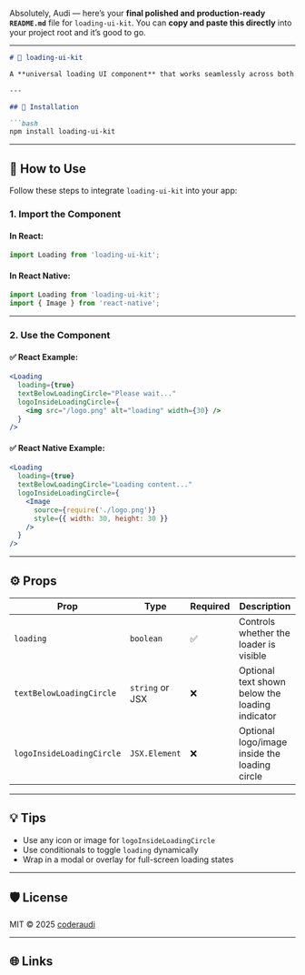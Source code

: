 Absolutely, Audi — here’s your **final polished and production-ready `README.md`** file for `loading-ui-kit`. You can **copy and paste this directly** into your project root and it’s good to go.

---

````md
# 🔄 loading-ui-kit

A **universal loading UI component** that works seamlessly across both **React** and **React Native** platforms. It provides a customizable loading circle with optional logo and text support.

---

## 🚀 Installation

```bash
npm install loading-ui-kit
````

---

## 🧩 How to Use

Follow these steps to integrate `loading-ui-kit` into your app:

### 1. Import the Component

#### In React:

```jsx
import Loading from 'loading-ui-kit';
```

#### In React Native:

```jsx
import Loading from 'loading-ui-kit';
import { Image } from 'react-native';
```

---

### 2. Use the Component

#### ✅ React Example:

```jsx
<Loading
  loading={true}
  textBelowLoadingCircle="Please wait..."
  logoInsideLoadingCircle={
    <img src="/logo.png" alt="loading" width={30} />
  }
/>
```

#### ✅ React Native Example:

```jsx
<Loading
  loading={true}
  textBelowLoadingCircle="Loading content..."
  logoInsideLoadingCircle={
    <Image
      source={require('./logo.png')}
      style={{ width: 30, height: 30 }}
    />
  }
/>
```

---

## ⚙️ Props

| Prop                      | Type            | Required | Description                                     |
| ------------------------- | --------------- | -------- | ----------------------------------------------- |
| `loading`                 | `boolean`       | ✅        | Controls whether the loader is visible          |
| `textBelowLoadingCircle`  | `string` or JSX | ❌        | Optional text shown below the loading indicator |
| `logoInsideLoadingCircle` | `JSX.Element`   | ❌        | Optional logo/image inside the loading circle   |

---

## 💡 Tips

* Use any icon or image for `logoInsideLoadingCircle`
* Use conditionals to toggle `loading` dynamically
* Wrap in a modal or overlay for full-screen loading states

---

## 🛡️ License

MIT © 2025 [coderaudi](https://github.com/coderaudi)

---

## 🌐 Links


```

